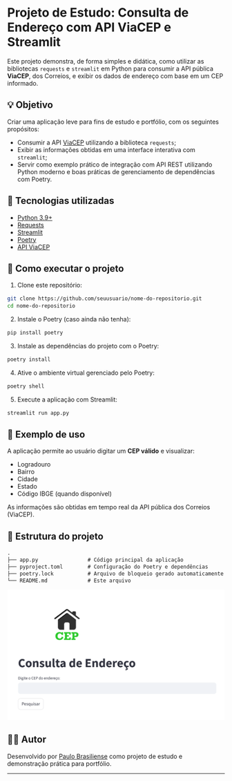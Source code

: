 # Projeto de Estudo: Consulta de Endereço com API ViaCEP e Streamlit

Este projeto demonstra, de forma simples e didática, como utilizar as bibliotecas `requests` e `streamlit` em Python para consumir a API pública **ViaCEP**, dos Correios, e exibir os dados de endereço com base em um CEP informado.

## 💡 Objetivo

Criar uma aplicação leve para fins de estudo e portfólio, com os seguintes propósitos:

- Consumir a API [ViaCEP](https://viacep.com.br/) utilizando a biblioteca `requests`;
- Exibir as informações obtidas em uma interface interativa com `streamlit`;
- Servir como exemplo prático de integração com API REST utilizando Python moderno e boas práticas de gerenciamento de dependências com Poetry.

## 🔧 Tecnologias utilizadas

- [Python 3.9+](https://www.python.org/)
- [Requests](https://docs.python-requests.org/)
- [Streamlit](https://streamlit.io/)
- [Poetry](https://python-poetry.org/)
- [API ViaCEP](https://viacep.com.br/)

## 🚀 Como executar o projeto

1. Clone este repositório:

```bash
git clone https://github.com/seuusuario/nome-do-repositorio.git
cd nome-do-repositorio
```

2. Instale o Poetry (caso ainda não tenha):

```bash
pip install poetry
```

3. Instale as dependências do projeto com o Poetry:

```bash
poetry install
```

4. Ative o ambiente virtual gerenciado pelo Poetry:

```bash
poetry shell
```

5. Execute a aplicação com Streamlit:

```bash
streamlit run app.py
```

## 🧪 Exemplo de uso

A aplicação permite ao usuário digitar um **CEP válido** e visualizar:

- Logradouro
- Bairro
- Cidade
- Estado
- Código IBGE (quando disponível)

As informações são obtidas em tempo real da API pública dos Correios (ViaCEP).

## 📂 Estrutura do projeto

```
.
├── app.py                # Código principal da aplicação
├── pyproject.toml        # Configuração do Poetry e dependências
├── poetry.lock           # Arquivo de bloqueio gerado automaticamente
└── README.md             # Este arquivo
```

![Demonstração da aplicação](page.png)

## 🧑‍💻 Autor

Desenvolvido por [Paulo Brasiliense](https://github.com/PauloBrasiliense) como projeto de estudo e demonstração prática para portfólio.

---